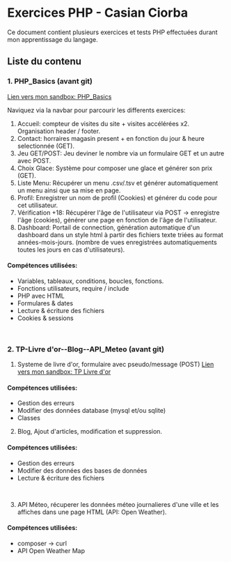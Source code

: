 # Exercices PHP - Casian Ciorba

Ce document contient plusieurs exercices et tests PHP effectuées durant mon apprentissage du langage.

## Liste du contenu

### 1. PHP_Basics (avant git)

[Lien vers mon sandbox: PHP_Basics](https://sandbox.casian.fr/ExercicesPHP/PHP_Basics/)

Naviquez via la navbar pour parcourir les differents exercices:

1. Accueil: compteur de visites du site + visites accélérées x2. Organisation header / footer.
1. Contact: horraires magasin present + en fonction du jour & heure selectionnée (GET).
1. Jeu GET/POST: Jeu deviner le nombre via un formulaire GET et un autre avec POST.
1. Choix Glace: Système pour composer une glace et générer son prix (GET).
1. Liste Menu: Récupérer un menu .csv/.tsv et générer automatiquement un menu ainsi que sa mise en page.
1. Profil: Enregistrer un nom de profil (Cookies) et générer du code pour cet utilisateur.
1. Vérification +18: Récupérer l'âge de l'utilisateur via POST -> enregistre l'âge (cookies), générer une page en fonction de l'âge de l'utilisateur.
1. Dashboard: Portail de connection, génération automatique d'un dashboard dans un style html à partir des fichiers texte triées au format années-mois-jours. (nombre de vues enregistrées automatiquements toutes les jours en cas d'utilisateurs).

#### Compétences utilisées:

- Variables, tableaux, conditions, boucles, fonctions.
- Fonctions utilisateurs, require / include
- PHP avec HTML
- Formulares & dates
- Lecture & écriture des fichiers
- Cookies & sessions
  <br>

 <pre> </pre>

### 2. TP-Livre d'or--Blog--API_Meteo (avant git)

1. Systeme de livre d'or, formulaire avec pseudo/message (POST)
   [Lien vers mon sandbox: TP Livre d'or](https://sandbox.casian.fr/ExercicesPHP/TP_LivreOr_Meteo_Blog/)

#### Compétences utilisées:

- Gestion des erreurs
- Modifier des données database (mysql et/ou sqlite)
- Classes
  <br>

2. Blog, Ajout d'articles, modification et suppression.

#### Compétences utilisées:

- Gestion des erreurs
- Modifier des données des bases de données
- Lecture & écriture des fichiers
  <br>

 <pre> </pre>

3. API Méteo, récuperer les données méteo journalieres d'une ville et les affiches dans une page HTML (API: Open Weather).

#### Compétences utilisées:

- composer -> curl
- API Open Weather Map
  <br>

 <pre> </pre>
